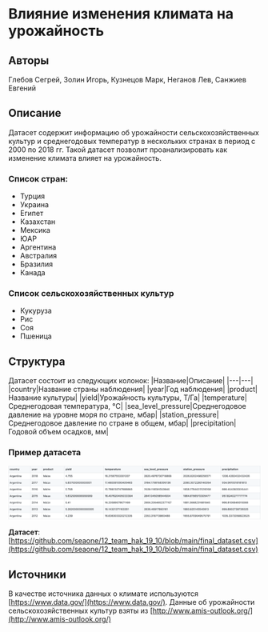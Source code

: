 # Влияние изменения климата на урожайность

## Авторы
Глебов Сегрей, Золин Игорь, Кузнецов Марк, Неганов Лев, Санжиев Евгений

## Описание

Датасет содержит информацию об урожайности сельскохозяйственных культур и среднегодовых температур в нескольких странах в период с 2000 по 2018 гг. Такой датасет позволит проанализировать как изменение климата влияет на урожайность.

### Список стран:
- Турция
- Украина
- Египет
- Казахстан 
- Мексика 
- ЮАР
- Аргентина
- Австралия
- Бразилия
- Канада

### Список сельскохозяйственных культур
- Кукуруза
- Рис
- Соя
- Пшеница

## Структура
Датасет состоит из следующих колонок:
|Название|Описание|
|---|---|
|country|Название страны наблюдения|
|year|Год наблюдения|
|product|Название культуры|
|yield|Урожайность культуры, Т/Га|
|temperature|Среднегодовая температура, °C|
|sea_level_pressure|Среднегодовое давление на уровне моря по стране, мбар|
|station_pressure|Среднегодовое давление по стране в общем, мбар|
|precipitation|Годовой объем осадков, мм|

### Пример датасета
![Пример датасета](dataset_example.png)

**Датасет**: [https://github.com/seaone/12_team_hak_19_10/blob/main/final_dataset.csv](https://github.com/seaone/12_team_hak_19_10/blob/main/final_dataset.csv)

## Источники
В качестве источника данных о климате используются [https://www.data.gov/](https://www.data.gov/). Данные об урожайности сельскохозяйственных культур взяты из [http://www.amis-outlook.org/](http://www.amis-outlook.org/)


